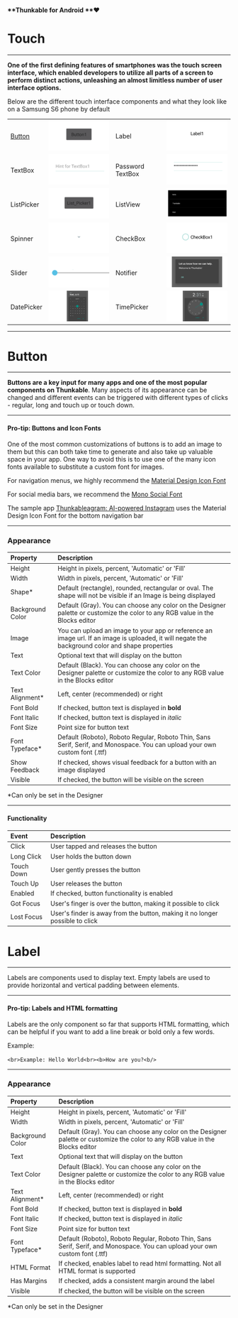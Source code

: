#### **Thunkable for Android **❤

# Touch

---

**One of the first defining features of smartphones was the touch screen interface, which enabled developers to utilize all parts of a screen to perform distinct actions, unleashing an almost limitless number of user interface options.**

Below are the different touch interface components and what they look like on a Samsung S6 phone by default

|  |  |  |  |
| :--- | :--- | :--- | :--- |
| [Button](/components/touch/button.md) | ![](/assets/button.png) | Label | ![](/assets/label.png) |
| TextBox | ![](/assets/textbox.png) | Password TextBox | ![](/assets/password-textbox.png) |
| ListPicker | ![](/assets/listpicker.png) | ListView | ![](/assets/listview.png) |
| Spinner | ![](/assets/spinner.png) | CheckBox | ![](/assets/checkbox.png) |
| Slider | ![](/assets/slider.png) | Notifier | ![](/assets/notifier.png) |
| DatePicker | ![](/assets/datepicker.png) | TimePicker | ![](/assets/timepicker.png) |

---

# Button

---

**Buttons are a key input for many apps and one of the most popular components on Thunkable**. Many aspects of its appearance can be changed and different events can be triggered with different types of clicks - regular, long and touch up or touch down.

---

#### Pro-tip: Buttons and Icon Fonts

One of the most common customizations of buttons is to add an image to them but this can both take time to generate and also take up valuable space in your app.  One way to avoid this is to use one of the many icon fonts available to substitute a custom font for images.

For navigation menus, we highly recommend the [Material Design Icon Font](https://material.io/icons/)

For social media bars, we recommend the [Mono Social Font](http://drinchev.github.io/monosocialiconsfont/)

The sample app [Thunkableagram: AI-powered Instagram](#) uses the Material Design Icon Font for the bottom navigation bar

---

### **Appearance**

| Property | Description |
| :--- | :--- |
| Height | Height in pixels, percent, 'Automatic' or 'Fill' |
| Width | Width in pixels, percent, 'Automatic' or 'Fill' |
| Shape\* | Default \(rectangle\), rounded, rectangular or oval.  The shape will not be visible if an Image is being displayed |
| Background Color | Default \(Gray\). You can choose any color on the Designer palette or customize the color to any RGB value in the Blocks editor |
| Image | You can upload an image to your app or reference an image url. If an image is uploaded, it will negate the background color and shape properties |
| Text | Optional text that will display on the button |
| Text Color | Default \(Black\). You can choose any color on the Designer palette or customize the color to any RGB value in the Blocks editor |
| Text Alignment\* | Left, center \(recommended\) or right |
| Font Bold | If checked, button text is displayed in **bold** |
| Font Italic | If checked, button text is displayed in _italic_ |
| Font Size | Point size for button text |
| Font Typeface\* | Default \(Roboto\), Roboto Regular, Roboto Thin, Sans Serif, Serif, and Monospace. You can upload your own custom font \(.ttf\) |
| Show Feedback | If checked, shows visual feedback for a button with an image displayed |
| Visible | If checked, the button will be visible on the screen |

\*Can only be set in the Designer

---

#### Functionality

| Event | Description |
| :--- | :--- |
| Click | User tapped and releases the button |
| Long Click | User holds the button down |
| Touch Down | User gently presses the button |
| Touch Up | User releases the button |
| Enabled | If checked, button functionality is enabled |
| Got Focus | User's finger is over the button, making it possible to click |
| Lost Focus | User's finder is away from the button, making it no longer possible to click |

# Label

---

Labels are components used to display text.  Empty labels are used to provide horizontal and vertical padding between elements.

---

#### Pro-tip: Labels and HTML formatting

Labels are the only component so far that supports HTML formatting, which can be helpful if you want to add a line break or bold only a few words.

Example:

`<br>Example: Hello World<br><b>How are you?<b/>`

---

### **Appearance**

| Property | Description |
| :--- | :--- |
| Height | Height in pixels, percent, 'Automatic' or 'Fill' |
| Width | Width in pixels, percent, 'Automatic' or 'Fill' |
| Background Color | Default \(Gray\). You can choose any color on the Designer palette or customize the color to any RGB value in the Blocks editor |
| Text | Optional text that will display on the button |
| Text Color | Default \(Black\). You can choose any color on the Designer palette or customize the color to any RGB value in the Blocks editor |
| Text Alignment\* | Left, center \(recommended\) or right |
| Font Bold | If checked, button text is displayed in **bold** |
| Font Italic | If checked, button text is displayed in _italic_ |
| Font Size | Point size for button text |
| Font Typeface\* | Default \(Roboto\), Roboto Regular, Roboto Thin, Sans Serif, Serif, and Monospace. You can upload your own custom font \(.ttf\) |
| HTML Format | If checked, enables label to read html formatting. Not all HTML format is supported |
| Has Margins | If checked, adds a consistent margin around the label |
| Visible | If checked, the button will be visible on the screen |

\*Can only be set in the Designer

